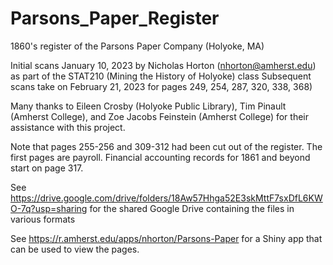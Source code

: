 # Parsons_Paper_Register
1860's register of the Parsons Paper Company (Holyoke, MA)

Initial scans January 10, 2023 by Nicholas Horton (nhorton@amherst.edu)
as part of the STAT210 (Mining the History of Holyoke) class
Subsequent scans take on February 21, 2023 for pages 249, 254, 287, 320, 338, 368)

Many thanks to Eileen Crosby (Holyoke Public Library), Tim Pinault (Amherst College), and Zoe Jacobs Feinstein (Amherst College) for their assistance with this project.

Note that pages 255-256 and 309-312 had been cut out of the register.
The first pages are payroll.
Financial accounting records for 1861 and beyond start on page 317.

See https://drive.google.com/drive/folders/18Aw57Hhga52E3skMttF7sxDfL6KWO-7q?usp=sharing for the shared Google Drive containing the files in various formats

See https://r.amherst.edu/apps/nhorton/Parsons-Paper for a Shiny app that can be used to view the pages.

